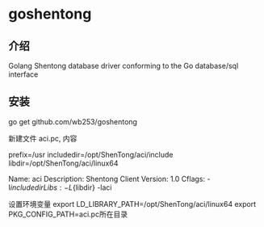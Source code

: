 # goshentong

## 介绍

Golang Shentong database driver conforming to the Go database/sql interface

## 安装
go get github.com/wb253/goshentong

新建文件 aci.pc, 内容

prefix=/usr
includedir=/opt/ShenTong/aci/include
libdir=/opt/ShenTong/aci/linux64

Name: aci
Description: Shentong Client
Version: 1.0
Cflags: -I${includedir}
Libs: -L${libdir} -laci


设置环境变量
export LD_LIBRARY_PATH=/opt/ShenTong/aci/linux64
export PKG_CONFIG_PATH=aci.pc所在目录


